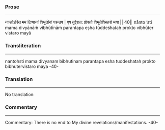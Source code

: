### Prose 
 --- 
नान्तोऽस्ति मम दिव्यानां विभूतीनां परन्तप |
एष तूद्देशत: प्रोक्तो विभूतेर्विस्तरो मया || 40||
nānto ’sti mama divyānāṁ vibhūtīnāṁ parantapa
eṣha tūddeśhataḥ prokto vibhūter vistaro mayā

### Transliteration 
 --- 
nantohsti mama divyanam bibhutinam parantapa esha tuddeshatah prokto bibhutervistaro maya -40-

### Translation 
 --- 
No translation

### Commentary 
 --- 
Commentary: There is no end to My divine revelations/manifestations. -40-